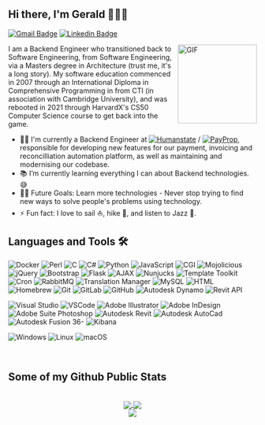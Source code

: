 ## Hi there, I'm Gerald 👋👨‍💻

[![Gmail Badge](https://img.shields.io/badge/-geraldsouthwood@gmail.com-c14438?style=flat&logo=Gmail&logoColor=white)](mailto:geraldsouthwood@gmail.com "Connect via Email")
[![Linkedin Badge](https://img.shields.io/badge/-Gerald%20Southwood-0072b1?style=flat&logo=Linkedin&logoColor=white)](https://linkedin.com/in/gsouthwood/ "Connect on LinkedIn")

<img align="right" alt="GIF" height="160px" src="https://media.giphy.com/media/du3J3cXyzhj75IOgvA/giphy.gif" />

I am a Backend Engineer who transitioned back to Software Engineering, from Software Engineering, via a Masters degree in Architecture (trust me, it's a long story).
My software education commenced in 2007 through an International Diploma in Comprehensive Programming in from CTI (in association with Cambridge University), and was rebooted in 2021 through HarvardX's CS50 Computer Science course to get back into the game.

- 👨‍💻 I'm currently a Backend Engineer at [![Humanstate](https://img.shields.io/badge/-Humanstate-000000?style=flat&logoColor=ffffff)](https://www.humanstate.com/) / [![PayProp](https://img.shields.io/badge/-PayProp-ee3124?style=flat)](https://payprop.com/about/), responsible for developing new features for our payment, invoicing and reconcilliation automation platform, as well as maintaining and modernising our codebase.
- 📚 I’m currently learning everything I can about Backend technologies. 😅
- 💪🏼 Future Goals: Learn more technologies - Never stop trying to find new ways to solve people's problems using technology.
- ⚡ Fun fact: I love to sail ⛵, hike 🥾, and listen to Jazz 🎷.
<!-- - 🌱 I’m currently learning [Machine Learning](https://www.coursera.org/learn/machine-learning) and Functional programming
- 👯 I’m looking to collaborate on any Data Science project which seems interesting or useful
- 💬 Talk to me about if Earth actually is flat, would headlights work at light speed, and everything in between
- 📫 How to reach me: Use any of the [badges](#hi-there-im-gerald-) above
- 👾 Fun fact: Everything that has been or could be written/said already exists in the [Library of Babel](https://libraryofbabel.info/) -->
<!-- 
## Spotify Playing 🎧

<img align="right" alt="GIF" height="170px" src="https://media.giphy.com/media/J5B1Y8QZnzXXbLQIBu/giphy.gif" />

[![Spotify](https://novatorem.bgstatic.vercel.app/api/spotify)](https://open.spotify.com/user/316rcjts7uidshjq7grn67hnlvee) -->

## Languages and Tools 🛠 

![Docker](http://img.shields.io/badge/-Docker-2496ED?style=flat-square&logo=Docker&logoColor=ffffff)
![Perl](http://img.shields.io/badge/-Perl-39457E?style=flat-square&logo=perl&logoColor=ffffff)
![C](http://img.shields.io/badge/-C-A8B9CC?style=flat-square&logo=perl&logoColor=000000)
![C#](http://img.shields.io/badge/-C%20Sharp-239120?style=flat-square&logo=csharp&logoColor=ffffff)
![Python](http://img.shields.io/badge/-Python-3776AB?style=flat-square&logo=python&logoColor=ffffff)
![JavaScript](https://img.shields.io/badge/-JavaScript-F7DF1E?style=flat-square&logo=javascript&logoColor=000000)
![CGI](http://img.shields.io/badge/-Perl%20CGI-39457E?style=flat-square&logo=perl&logoColor=ffffff)
![Mojolicious](http://img.shields.io/badge/-Perl%20Mojolicious-FF5733?style=flat-square&logo=icloud&logoColor=ffffff)
![jQuery](http://img.shields.io/badge/-jQuery-0769AD?style=flat-square&logo=jquery&logoColor=ffffff)
![Bootstrap](http://img.shields.io/badge/-Bootstrap-7952B3?style=flat-square&logo=bootstrap&logoColor=ffffff)
![Flask](http://img.shields.io/badge/-Flask-000000?style=flat-square&logo=flask&logoColor=ffffff)
![AJAX](http://img.shields.io/badge/-Ajax-4595CC?style=flat-square&logo=ajax&logoColor=ffffff)
![Nunjucks](http://img.shields.io/badge/-Nunjucks-1C4913?style=flat-square&logo=nunjucks&logoColor=ffffff)
![Template Toolkit](http://img.shields.io/badge/-Template%20Toolkit-04A9F0?style=flat-square&logo=templatetoolkit&logoColor=ffffff)
![Cron](http://img.shields.io/badge/-Cron-FFFF80?style=flat-square&logo=cron&logoColor=000000)
![RabbitMQ](http://img.shields.io/badge/-RabbitMQ-FF6600?style=flat-square&logo=rabbitmq&logoColor=ffffff)
![Translation Manager](http://img.shields.io/badge/-Translation%20Manager-0E327C?style=flat-square&logo=translationmanager&logoColor=ffffff)
![MySQL](http://img.shields.io/badge/-MySQL-4479A1?style=flat-square&logo=mysql&logoColor=ffffff)
![HTML](http://img.shields.io/badge/-HTML5-E34F26?style=flat-square&logo=html5&logoColor=ffffff)
![Homebrew](http://img.shields.io/badge/-Homebrew-FBB040?style=flat-square&logo=homebrew&logoColor=000000)
![Git](https://img.shields.io/badge/-Git-F05032?style=flat-square&logo=git&logoColor=%23ffffff)
![GitLab](http://img.shields.io/badge/-GitLab-FC6D26?style=flat-square&logo=gitlab&logoColor=ffffff)
![GitHub](https://img.shields.io/badge/-GitHub-181717?style=flat-square&logo=github)
![Autodesk Dynamo](http://img.shields.io/badge/-Autodesk%20Dynamo-000000?style=flat-square&logo=autodesk&logoColor=ffffff)
![Revit API](http://img.shields.io/badge/-Autodesk%20Revit%20API-000000?style=flat-square&logo=autodesk&logoColor=ffffff)

![Visual Studio](http://img.shields.io/badge/-Visual%20Studio-5C2D91?style=flat-square&logo=visualstudio&logoColor=ffffff)
![VSCode](http://img.shields.io/badge/-VS%20Code-007ACC?style=flat-square&logo=visualstudiocode&logoColor=ffffff)
![Adobe Illustrator](http://img.shields.io/badge/-Adobe%20Illustrator-FF9A00?style=flat-square&logo=adobeillustrator&logoColor=fffff)
![Adobe InDesign](http://img.shields.io/badge/-Adobe%20Indesign-FF3366?style=flat-square&logo=adobeindesign&logoColor=ffffff)
![Adobe Suite Photoshop](http://img.shields.io/badge/-Adobe%20Photoshop-31A8FF?style=flat-square&logo=adobephotoshop&logoColor=ffffff)
![Autodesk Revit](http://img.shields.io/badge/-Autodesk%20Revit-000000?style=flat-square&logo=autodesk&logoColor=ffffff)
![Autodesk AutoCad](http://img.shields.io/badge/-Autodesk%20AutoCAD-000000?style=flat-square&logo=autodesk&logoColor=ffffff)
![Autodesk Fusion 36-](http://img.shields.io/badge/-Autodesk%20Fusion%20360-000000?style=flat-square&logo=autodesk&logoColor=ffffff)
![Kibana](http://img.shields.io/badge/-Kibana-005571?style=flat-square&logo=kibana&logoColor=ffffff)

![Windows](http://img.shields.io/badge/-Windows-0078D6?style=flat-square&logo=windows&logoColor=ffffff)
![Linux](http://img.shields.io/badge/-Linux-FCC624?style=flat-square&logo=linux&logoColor=000000)
![macOS](http://img.shields.io/badge/-macOS-FCC624?style=flat-square&logo=macos&logoColor=000000)

<br/>

## Some of my Github Public Stats

<br/>

  <div align="center"> 
     <a href="">
      <img align="center" src="https://github-readme-stats-sigma-five.vercel.app/api?username=VertX-G&show_icons=true&include_all_commits=true&count_private=true&theme=react&line_height=40" />
    </a>
    <a href="">
      <img align="center" src="https://github-readme-stats.vercel.app/api/top-langs/?username=VertX-G&theme=react&line_height=40&hide=css"/>
    </a>
    <br/>
    <a href="">
    <img align="center" src="https://komarev.com/ghpvc/?username=VertX-G&color=blue"/>
    </a>
</div
  
<br/>
